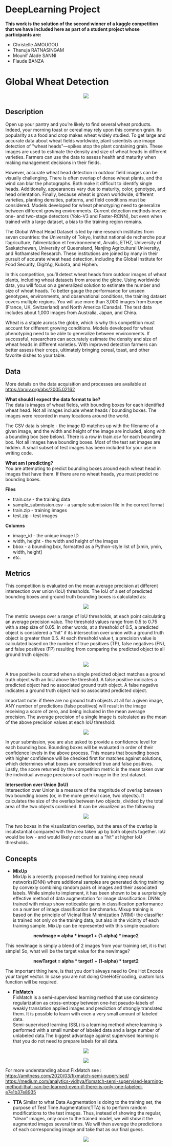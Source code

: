 # DeepLearning Project
**This work is the solution of the second winner of a kaggle competition that we have included here as part of a student project whose participants are:**
* Christelle AMOUGOU
* Thanuja RATNASINGAM
* Mounif Alade SANNI
* Flaude BANZA

# Global Wheat Detection
<p align="center"><img src="ProjetDL_images/desc.png" /></p>

## Description
Open up your pantry and you’re likely to find several wheat products. Indeed, your morning toast or cereal may rely upon this common grain. Its popularity as a food and crop makes wheat widely studied. To get large and accurate data about wheat fields worldwide, plant scientists use image detection of "wheat heads"—spikes atop the plant containing grain. These images are used to estimate the density and size of wheat heads in different varieties. Farmers can use the data to assess health and maturity when making management decisions in their fields.

However, accurate wheat head detection in outdoor field images can be visually challenging. There is often overlap of dense wheat plants, and the wind can blur the photographs. Both make it difficult to identify single heads. Additionally, appearances vary due to maturity, color, genotype, and head orientation. Finally, because wheat is grown worldwide, different varieties, planting densities, patterns, and field conditions must be considered. Models developed for wheat phenotyping need to generalize between different growing environments. Current detection methods involve one- and two-stage detectors (Yolo-V3 and Faster-RCNN), but even when trained with a large dataset, a bias to the training region remains.

The Global Wheat Head Dataset is led by nine research institutes from seven countries: the University of Tokyo, Institut national de recherche pour l’agriculture, l’alimentation et l’environnement, Arvalis, ETHZ, University of Saskatchewan, University of Queensland, Nanjing Agricultural University, and Rothamsted Research. These institutions are joined by many in their pursuit of accurate wheat head detection, including the Global Institute for Food Security, DigitAg, Kubota, and Hiphen.

In this competition, you’ll detect wheat heads from outdoor images of wheat plants, including wheat datasets from around the globe. Using worldwide data, you will focus on a generalized solution to estimate the number and size of wheat heads. To better gauge the performance for unseen genotypes, environments, and observational conditions, the training dataset covers multiple regions. You will use more than 3,000 images from Europe (France, UK, Switzerland) and North America (Canada). The test data includes about 1,000 images from Australia, Japan, and China.

Wheat is a staple across the globe, which is why this competition must account for different growing conditions. Models developed for wheat phenotyping need to be able to generalize between environments. If successful, researchers can accurately estimate the density and size of wheat heads in different varieties. With improved detection farmers can better assess their crops, ultimately bringing cereal, toast, and other favorite dishes to your table.

## Data
More details on the data acquisition and processes are available at https://arxiv.org/abs/2005.02162

**What should I expect the data format to be?**\
The data is images of wheat fields, with bounding boxes for each identified wheat head. Not all images include wheat heads / bounding boxes. The images were recorded in many locations around the world.

The CSV data is simple - the image ID matches up with the filename of a given image, and the width and height of the image are included, along with a bounding box (see below). There is a row in train.csv for each bounding box. Not all images have bounding boxes.
Most of the test set images are hidden. A small subset of test images has been included for your use in writing code.

**What am I predicting?**\
You are attempting to predict bounding boxes around each wheat head in images that have them. If there are no wheat heads, you must predict no bounding boxes.

**Files**
* train.csv - the training data
* sample_submission.csv - a sample submission file in the correct format
* train.zip - training images
* test.zip - test images

**Columns**
* image_id - the unique image ID
* width, height - the width and height of the images
* bbox - a bounding box, formatted as a Python-style list of [xmin, ymin, width, height]
* etc.

## Metrics
This competition is evaluated on the mean average precision at different intersection over union (IoU) thresholds. The IoU of a set of predicted bounding boxes and ground truth bounding boxes is calculated as:
<p align="center"><img src="ProjetDL_images/m1.png" /></p>

The metric sweeps over a range of IoU thresholds, at each point calculating an average precision value. The threshold values range from 0.5 to 0.75 with a step size of 0.05. In other words, at a threshold of 0.5, a predicted object is considered a "hit" if its intersection over union with a ground truth object is greater than 0.5.
At each threshold value t, a precision value is calculated based on the number of true positives (TP), false negatives (FN), and false positives (FP) resulting from comparing the predicted object to all ground truth objects:
<p align="center"><img src="ProjetDL_images/m2.png" /></p>

A true positive is counted when a single predicted object matches a ground truth object with an IoU above the threshold. A false positive indicates a predicted object had no associated ground truth object. A false negative indicates a ground truth object had no associated predicted object.

Important note: if there are no ground truth objects at all for a given image, ANY number of predictions (false positives) will result in the image receiving a score of zero, and being included in the mean average precision.
The average precision of a single image is calculated as the mean of the above precision values at each IoU threshold:
<p align="center"><img src="ProjetDL_images/m3.png" /></p>

In your submission, you are also asked to provide a confidence level for each bounding box. Bounding boxes will be evaluated in order of their confidence levels in the above process. This means that bounding boxes with higher confidence will be checked first for matches against solutions, which determines what boxes are considered true and false positives.
Lastly, the score returned by the competition metric is the mean taken over the individual average precisions of each image in the test dataset.

**Intersection over Union (IoU)**\
Intersection over Union is a measure of the magnitude of overlap between two bounding boxes (or, in the more general case, two objects). It calculates the size of the overlap between two objects, divided by the total area of the two objects combined.
It can be visualized as the following:
<p align="center"><img src="ProjetDL_images/m4.png" /></p>
The two boxes in the visualization overlap, but the area of the overlap is insubstantial compared with the area taken up by both objects together. IoU would be low - and would likely not count as a "hit" at higher IoU thresholds.


## Concepts
* **MixUp**\
MixUp is a recently proposed method for training deep neural networks(DNN)
where additional samples are generated during training by convexly combining
random pairs of images and their associated labels. While simple to implement,
it has been shown to be a surprisingly effective method of data augmentation
for image classification: DNNs trained with mixup show noticeable gains in
classification performance on a number of image classification benchmarks.
Mixup training is based on the principle of Vicinal Risk Minimization (VRM): the classifier
is trained not only on the training data, but also in the vicinity of each training sample. 
MixUp can be represented with this simple equation:

<p align="center"><b>newImage = alpha * image1 + (1-alpha) * image2</b></p>

This newImage is simply a blend of 2 images from your training set, it is that simple! So, what will be the target value for the newImage?

<p align="center"><b>newTarget = alpha * target1 + (1-alpha) * target2</b></p>

The important thing here, is that you don’t always need to One Hot Encode your target vector. In case you are not doing OneHotEncoding, custom loss function will be required.

* **FixMatch**\
FixMatch is a semi-supervised learning method that use consistency regularization as cross-entropy between one-hot pseudo-labels of weakly translation applied images and prediction of strongly translated them. It is possible to learn with even a very small amount of labeled data.\
Semi-supervised learning (SSL) is a learning method where learning is performed with a small number of labeled data and a large number of unlabeled data.The biggest advantage against supervised learning is that you do not need to prepare labels for all data.
<p align="center"><img src="ProjetDL_images/fixmatch1.png" /></p>

<p align="center"><img src="ProjetDL_images/fixmatch.png" /></p>

 
For more understanding about FixMatch see : https://amitness.com/2020/03/fixmatch-semi-supervised/ <br> 
https://medium.com/analytics-vidhya/fixmatch-semi-supervised-learning-method-that-can-be-learned-even-if-there-is-only-one-labeled-e7e1b37e8935


* **TTA**
Similar to what Data Augmentation is doing to the training set, the purpose of Test Time Augmentation(TTA) is to perform random modifications to the test images. Thus, instead of showing the regular, “clean” images, only once to the trained model, we will show it the augmented images several times. We will then average the predictions of each corresponding image and take that as our final guess.
<p align="center"><img src="ProjetDL_images/tta.png" /></p>
